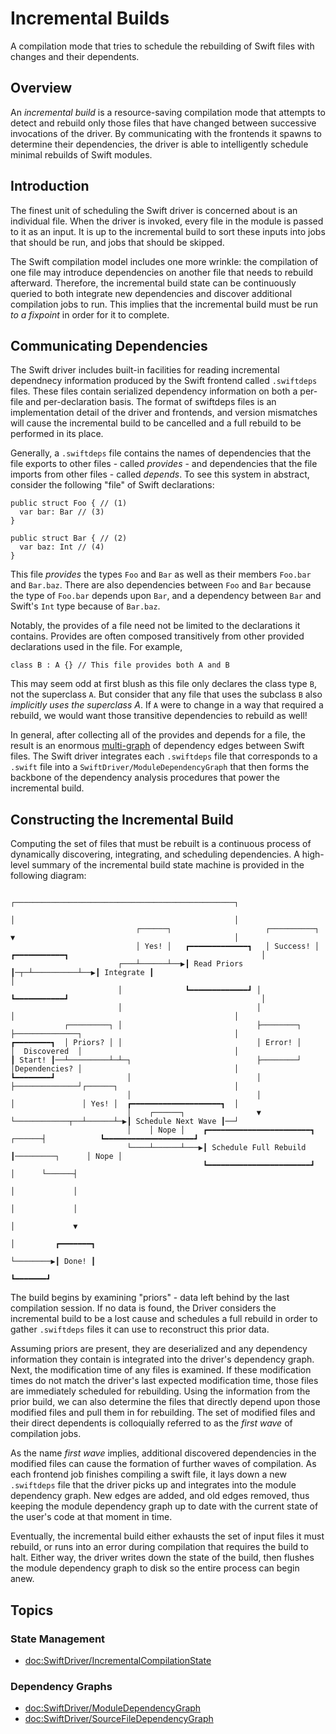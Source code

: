 # Incremental Builds

A compilation mode that tries to schedule the rebuilding of Swift files with
changes and their dependents.

## Overview

An *incremental build* is a resource-saving compilation mode that attempts
to detect and rebuild only those files that have changed between successive
invocations of the driver. By communicating with the frontends it spawns to
determine their dependencies, the driver is able to intelligently schedule
minimal rebuilds of Swift modules. 

## Introduction

The finest unit of scheduling the Swift driver is concerned about is an 
individual file. When the driver is invoked, every file in the module is passed
to it as an input. It is up to the incremental build to sort these inputs into
jobs that should be run, and jobs that should be skipped.

The Swift compilation model includes one more wrinkle: the compilation of one
file may introduce dependencies on another file that needs to rebuild afterward.
Therefore, the incremental build state can be continuously queried to both
integrate new dependencies and discover additional compilation jobs to run. This
implies that the incremental build must be run *to a fixpoint* in order for
it to complete.

## Communicating Dependencies

The Swift driver includes built-in facilities for reading incremental dependnecy
information produced by the Swift frontend called `.swiftdeps` files. These
files contain serialized dependency information on both a per-file and 
per-declaration basis. The format of swiftdeps files is an implementation detail
of the driver and frontends, and version mismatches will cause the incremental
build to be cancelled and a full rebuild to be performed in its place.

Generally, a `.swiftdeps` file contains the names of dependencies that the file
exports to other files - called *provides* - and dependencies that the file
imports from other files - called *depends*. To see this system in abstract,
consider the following "file" of Swift declarations:

```
public struct Foo { // (1)
  var bar: Bar // (3)
}

public struct Bar { // (2)
  var baz: Int // (4)
}
```

This file *provides* the types `Foo` and `Bar` as well as their members
`Foo.bar` and `Bar.baz`. There are also dependencies between `Foo` and `Bar`
because the type of `Foo.bar` depends upon `Bar`, and a dependency between
`Bar` and Swift's `Int` type because of `Bar.baz`.
 
Notably, the provides of a file need not be limited to the declarations it 
contains. Provides are often composed transitively from other provided 
declarations used in the file. For example,

```
class B : A {} // This file provides both A and B
```

This may seem odd at first blush as this file only declares the class type `B`,
not the superclass `A`. But consider that any file that uses the subclass `B`
also *implicitly uses the superclass A*. If `A` were to change in a way that
required a rebuild, we would want those transitive dependencies to rebuild as 
well!

In general, after collecting all of the provides and depends for a file, the
result is an enormous [multi-graph](https://en.wikipedia.org/wiki/Multigraph)
of dependency edges between Swift files. The Swift driver integrates each
`.swiftdeps` file that corresponds to a `.swift` file into a 
``SwiftDriver/ModuleDependencyGraph`` that then forms the backbone of 
the dependency analysis procedures that power the incremental build.

## Constructing the Incremental Build

Computing the set of files that must be rebuilt is a continuous process of
dynamically discovering, integrating, and scheduling dependencies. A high-level
summary of the incremental build state machine is provided in the following
diagram:

```
                                                                              ┌─────────────────────────────────────────────────┐
                                                                              │                                                 │
                            ┌──────┐                     ┌──────────┐         ▼                                                 │
                            │ Yes! │   ┏━━━━━━━━━━━━━┓   │ Success! │   ┏━━━━━━━━━━━┓                                           │
                        ┌───┴──────┴──▶┃ Read Priors ┃─┬─┴──────────┴──▶┃ Integrate ┃                                           │
                        │              ┗━━━━━━━━━━━━━┛ │                ┗━━━━━━━━━━━┛                                           │
                        │                              │                      │                                                 │
            ┌─────────┐ │                              ├────────┐             ├──────────────┐                                  │
┏━━━━━━━━┓  │ Priors? │ │                              │ Error! │             │  Discovered  │                                  │
┃ Start! ┃──┴─────────┴─┴─┐                            ├────────┘             │Dependencies? │                                  │
┗━━━━━━━━┛                │                            │                      ├──────────────┘┌──────┐                          │
                          │                            │                      │               │ Yes! │  ┏━━━━━━━━━━━━━━━━━━━━┓  │
                          │    ┌──────┐                ▼                      └────────────┬──┴──────┴─▶┃ Schedule Next Wave ┃──┘
                          │    │ Nope │    ┏━━━━━━━━━━━━━━━━━━━━━━━┓                ┌──────┤            ┗━━━━━━━━━━━━━━━━━━━━┛   
                          └────┴──────┴───▶┃ Schedule Full Rebuild ┃─────────┐      │ Nope │                                     
                                           ┗━━━━━━━━━━━━━━━━━━━━━━━┛         │      └──────┤                                     
                                                                             │             │                                     
                                                                             │             │                                     
                                                                             │             ▼                                     
                                                                             │         ┏━━━━━━━┓                                 
                                                                             └────────▶┃ Done! ┃                                 
                                                                                       ┗━━━━━━━┛                                 
```

The build begins by examining "priors" - data left behind by the last compilation
session. If no data is found, the Driver considers the incremental build to be
a lost cause and schedules a full rebuild in order to gather `.swiftdeps` files
it can use to reconstruct this prior data.

Assuming priors are present, they are deserialized and any dependency 
information they contain is integrated into the driver's dependency graph. Next,
the modification time of any files is examined. If these modification times do
not match the driver's last expected modification time, those files are 
immediately scheduled for rebuilding. Using the information from the prior build,
we can also determine the files that directly depend upon those modified files
and pull them in for rebuilding. The set of modified files and their direct
dependents is colloquially referred to as the *first wave* of compilation jobs.

As the name *first wave* implies, additional discovered dependencies in the
modified files can cause the formation of further waves of compilation. As
each frontend job finishes compiling a swift file, it lays down a new 
`.swiftdeps` file that the driver picks up and integrates into the module 
dependency graph. New edges are added, and old edges removed, thus keeping
the module dependency graph up to date with the current state of the user's code
at that moment in time.

Eventually, the incremental build either exhausts the set of input files it
must rebuild, or runs into an error during compilation that requires the build
to halt. Either way, the driver writes down the state of the build, then flushes
the module dependency graph to disk so the entire process can begin anew.

## Topics

### State Management

- <doc:SwiftDriver/IncrementalCompilationState>

### Dependency Graphs

- <doc:SwiftDriver/ModuleDependencyGraph>
- <doc:SwiftDriver/SourceFileDependencyGraph>
